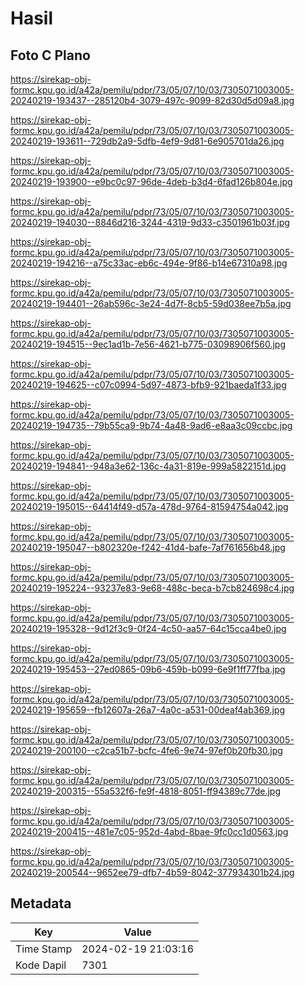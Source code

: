 # Hasil

## Foto C Plano

https://sirekap-obj-formc.kpu.go.id/a42a/pemilu/pdpr/73/05/07/10/03/7305071003005-20240219-193437--285120b4-3079-497c-9099-82d30d5d09a8.jpg

https://sirekap-obj-formc.kpu.go.id/a42a/pemilu/pdpr/73/05/07/10/03/7305071003005-20240219-193611--729db2a9-5dfb-4ef9-9d81-6e905701da26.jpg

https://sirekap-obj-formc.kpu.go.id/a42a/pemilu/pdpr/73/05/07/10/03/7305071003005-20240219-193900--e9bc0c97-96de-4deb-b3d4-6fad126b804e.jpg

https://sirekap-obj-formc.kpu.go.id/a42a/pemilu/pdpr/73/05/07/10/03/7305071003005-20240219-194030--8846d216-3244-4319-9d33-c3501961b03f.jpg

https://sirekap-obj-formc.kpu.go.id/a42a/pemilu/pdpr/73/05/07/10/03/7305071003005-20240219-194216--a75c33ac-eb6c-494e-9f86-b14e67310a98.jpg

https://sirekap-obj-formc.kpu.go.id/a42a/pemilu/pdpr/73/05/07/10/03/7305071003005-20240219-194401--26ab596c-3e24-4d7f-8cb5-59d038ee7b5a.jpg

https://sirekap-obj-formc.kpu.go.id/a42a/pemilu/pdpr/73/05/07/10/03/7305071003005-20240219-194515--9ec1ad1b-7e56-4621-b775-03098906f560.jpg

https://sirekap-obj-formc.kpu.go.id/a42a/pemilu/pdpr/73/05/07/10/03/7305071003005-20240219-194625--c07c0994-5d97-4873-bfb9-921baeda1f33.jpg

https://sirekap-obj-formc.kpu.go.id/a42a/pemilu/pdpr/73/05/07/10/03/7305071003005-20240219-194735--79b55ca9-9b74-4a48-9ad6-e8aa3c09ccbc.jpg

https://sirekap-obj-formc.kpu.go.id/a42a/pemilu/pdpr/73/05/07/10/03/7305071003005-20240219-194841--948a3e62-136c-4a31-819e-999a5822151d.jpg

https://sirekap-obj-formc.kpu.go.id/a42a/pemilu/pdpr/73/05/07/10/03/7305071003005-20240219-195015--64414f49-d57a-478d-9764-81594754a042.jpg

https://sirekap-obj-formc.kpu.go.id/a42a/pemilu/pdpr/73/05/07/10/03/7305071003005-20240219-195047--b802320e-f242-41d4-bafe-7af761656b48.jpg

https://sirekap-obj-formc.kpu.go.id/a42a/pemilu/pdpr/73/05/07/10/03/7305071003005-20240219-195224--93237e83-9e68-488c-beca-b7cb824698c4.jpg

https://sirekap-obj-formc.kpu.go.id/a42a/pemilu/pdpr/73/05/07/10/03/7305071003005-20240219-195328--9d12f3c9-0f24-4c50-aa57-64c15cca4be0.jpg

https://sirekap-obj-formc.kpu.go.id/a42a/pemilu/pdpr/73/05/07/10/03/7305071003005-20240219-195453--27ed0865-09b6-459b-b099-6e9f1ff77fba.jpg

https://sirekap-obj-formc.kpu.go.id/a42a/pemilu/pdpr/73/05/07/10/03/7305071003005-20240219-195659--fb12607a-26a7-4a0c-a531-00deaf4ab369.jpg

https://sirekap-obj-formc.kpu.go.id/a42a/pemilu/pdpr/73/05/07/10/03/7305071003005-20240219-200100--c2ca51b7-bcfc-4fe6-9e74-97ef0b20fb30.jpg

https://sirekap-obj-formc.kpu.go.id/a42a/pemilu/pdpr/73/05/07/10/03/7305071003005-20240219-200315--55a532f6-fe9f-4818-8051-ff94389c77de.jpg

https://sirekap-obj-formc.kpu.go.id/a42a/pemilu/pdpr/73/05/07/10/03/7305071003005-20240219-200415--481e7c05-952d-4abd-8bae-9fc0cc1d0563.jpg

https://sirekap-obj-formc.kpu.go.id/a42a/pemilu/pdpr/73/05/07/10/03/7305071003005-20240219-200544--9652ee79-dfb7-4b59-8042-377934301b24.jpg


## Metadata

| Key        | Value               |
| ---------- | ------------------- |
| Time Stamp | 2024-02-19 21:03:16 |
| Kode Dapil | 7301                |



